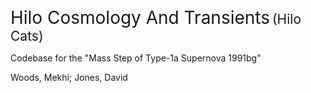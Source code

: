 <span style="font-size:2em;">Hilo Cosmology And Transients</span> <span style="font-size:1.5em;">(Hilo Cats)</span>

<span style="font-size:1em;">Codebase for the "Mass Step of Type-1a Supernova 1991bg"</span>

<span style="font-size:1em;">Woods, Mekhi; Jones, David</span>